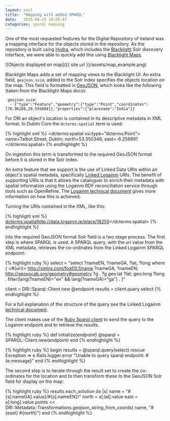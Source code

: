 ```yaml
---
layout: post
title:  "Mapping with added SPARQL"
date:   2015-08-23 10:26:47
categories: sparql mapping
---
```

One of the most requested features for the Digital Repository of Ireland was a mapping interface for the objects stored in the repository. As the repository is built using [Hydra][hydra], which includes the [Blacklight][blacklight] Solr discovery interface, we were able to quickly add this using [Blacklight Maps][blacklight-maps]. 

![Objects displayed on map]({{ site.url }}/assets/map_example.png)

Blacklight Maps adds a set of mapping views to the Blacklight UI. An extra field, `geojson_ssim`, added to the Solr index specifies the objects location on the map. This field is formatted in [GeoJSON][geojson], which looks like the following (taken from the Blacklight Maps docs):

 ```
  geojson_ssim:
   - {"type":"Feature","geometry":{"type":"Point","coordinates":[78.96288,20.593684]},"properties":{"placename":"India"}}
  ```

For DRI an object's location is contained in its descriptive metadata in XML format. In Dublin Core the `dcterms:spatial` term is used:

{% highlight xml %}
<dcterms:spatial xsi:type="dcterms:Point">
name=Talbot Street, Dublin; north=53.350346; east=-6.256991
</dcterms:spatial>
{% endhighlight %} 

On ingestion this term is transformed to the required GeoJSON format before it is stored in the Solr index.

An extra feature that we support is the use of Linked Data URIs within an object's spatial metadata, specifically [Linked Logainm][logainm] URIs. The benefit of supporting URIs is that it allows the cataloguer to enrich their metadata with spatial information using the Logainm RDF reconciliation service through tools such as OpenRefine. The [Logainm technical document][ll-tech] gives more information on how this is achieved. 

Turning the URIs contained in the XML, like this:

{% highlight xml %}
<dcterms:spatial>http://data.logainm.ie/place/18255</dcterms:spatial>
{% endhighlight %}

into the required GeoJSON format Solr field is a two stage process. The first step is where SPARQL is used. A SPARQL query, with the uri value from the XML metadata, retrieves the co-ordinates from the Linked Logainm SPARQL endpoint:

{% highlight ruby %}
select = 
  "select ?nameEN, ?nameGA, ?lat, ?long
   where { <#{uri}> <http://xmlns.com/foaf/0.1/name> ?nameGA, ?nameEN;
   <http://geovocab.org/geometry#geometry> ?g . ?g geo:lat ?lat; 
   geo:long ?long .
   filter(lang(?nameEN)=\"en\" && lang(?nameGA)=\"ga\") . }"

client = DRI::Sparql::Client.new @endpoint
results = client.query select
{% endhighlight %}

For a full explanation of the structure of the query see the Linked Logainm [technical document][ll-tech]. 

The client makes use of the [Ruby Sparql client][sparql-client] to send the query to the Logainm endpoint and to retrieve the results.

{% highlight ruby %}
def initialize(endpoint)
   @sparql = SPARQL::Client.new(endpoint)
end
{% endhighlight %}

{% highlight ruby %}
begin
  results = @sparql.query(select)
rescue Exception => e
  Rails.logger.error "Unable to query sparql endpoint: #{e.message}"
end
{% endhighlight %}

The second step is to iterate through the result set to create the co-ordinates for the location and to then transform these to the GeoJSON Solr field for display on the map:

{% highlight ruby %}
results.each_solution do |s|
  name = "#{s[:nameGA].value}/#{s[:nameEN]}"
  north = s[:lat].value
  east = s[:long].value
  points << DRI::Metadata::Transformations.geojson_string_from_coords(
                                            name, "#{east} #{north}")
end
{% endhighlight %}

[hydra]:            https://github.com/projecthydra
[blacklight]:       https://github.com/projectblacklight
[blacklight-maps]:  https://github.com/projectblacklight/blacklight-maps
[logainm]:          http://www.logainm.ie/en/inf/proj-machines
[ll-tech]:          http://apps.dri.ie/locationLODer/docs/using_linked_logainm_en.pdf
[sparql-client]:    https://github.com/ruby-rdf/sparql-client
[geojson]:          http://geojson.org/
